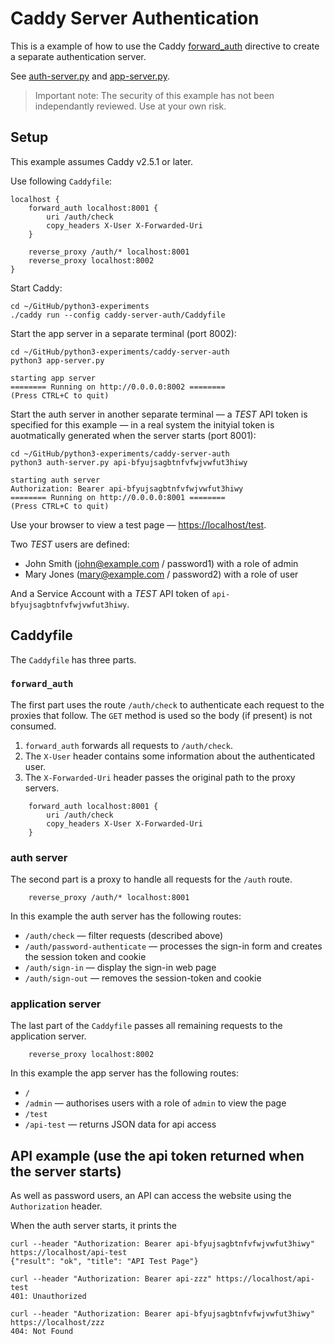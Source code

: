 # Caddy Server Authentication

This is a example of how to use the Caddy [forward_auth](https://caddyserver.com/docs/caddyfile/directives/forward_auth) directive to create a separate authentication server.

See [auth-server.py](auth-server.py) and [app-server.py](app-server.py).

> Important note: The security of this example has not been independantly reviewed. Use at your own risk.


## Setup
This example assumes Caddy v2.5.1 or later.


Use following `Caddyfile`:

```
localhost {
    forward_auth localhost:8001 {
        uri /auth/check
        copy_headers X-User X-Forwarded-Uri
    }

    reverse_proxy /auth/* localhost:8001
    reverse_proxy localhost:8002
}
```

Start Caddy:
```shell
cd ~/GitHub/python3-experiments
./caddy run --config caddy-server-auth/Caddyfile
```

Start the app server in a separate terminal (port 8002):
```shell
cd ~/GitHub/python3-experiments/caddy-server-auth
python3 app-server.py

starting app server
======== Running on http://0.0.0.0:8002 ========
(Press CTRL+C to quit)
```

Start the auth server in another separate terminal — a *TEST* API token is specified for this example — in a real system the inityial token is auotmatically generated when the server starts (port 8001):
```shell
cd ~/GitHub/python3-experiments/caddy-server-auth
python3 auth-server.py api-bfyujsagbtnfvfwjvwfut3hiwy

starting auth server
Authorization: Bearer api-bfyujsagbtnfvfwjvwfut3hiwy
======== Running on http://0.0.0.0:8001 ========
(Press CTRL+C to quit)
```

Use your browser to view a test page — <https://localhost/test>.

Two *TEST* users are defined:
* John Smith (john@example.com / password1) with a role of admin
* Mary Jones (mary@example.com / password2) with a role of user


And a Service Account with a *TEST* API token of `api-bfyujsagbtnfvfwjvwfut3hiwy`.


## Caddyfile

The `Caddyfile` has three parts.


### `forward_auth`

The first part uses the route `/auth/check` to authenticate each request to the proxies that follow. The `GET` method is used so the body (if present) is not consumed.

1. `forward_auth` forwards all requests to `/auth/check`.
1. The `X-User` header contains some information about the authenticated user.
1. The `X-Forwarded-Uri` header passes the original path to the proxy servers.

```
    forward_auth localhost:8001 {
        uri /auth/check
        copy_headers X-User X-Forwarded-Uri
    }
```


### auth server

The second part is a proxy to handle all requests for the `/auth` route. 
```
    reverse_proxy /auth/* localhost:8001
```

In this example the auth server has the following routes:
* `/auth/check` — filter requests (described above)
* `/auth/password-authenticate` — processes the sign-in form and creates the session token and cookie
* `/auth/sign-in` — display the sign-in web page
* `/auth/sign-out` — removes the session-token and cookie


### application server

The last part of the `Caddyfile` passes all remaining requests to the application server.
```
    reverse_proxy localhost:8002
```

In this example the app server has the following routes:
* `/`
* `/admin` — authorises users with a role of `admin` to view the page
* `/test`
* `/api-test` — returns JSON data for api access




## API example (use the api token returned when the server starts)

As well as password users, an API can access the website using the `Authorization` header.

When the auth server starts, it prints the 

```shell
curl --header "Authorization: Bearer api-bfyujsagbtnfvfwjvwfut3hiwy" https://localhost/api-test
{"result": "ok", "title": "API Test Page"}

curl --header "Authorization: Bearer api-zzz" https://localhost/api-test
401: Unauthorized

curl --header "Authorization: Bearer api-bfyujsagbtnfvfwjvwfut3hiwy" https://localhost/zzz     
404: Not Found

````
